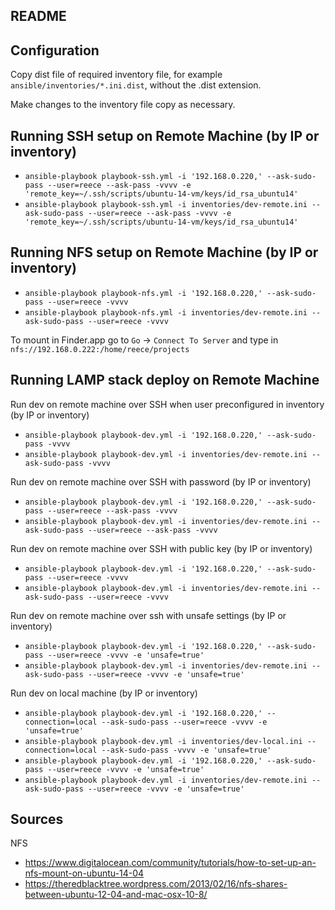 README
---

Configuration
---

Copy dist file of required inventory file, for example `ansible/inventories/*.ini.dist`, without the .dist extension.

Make changes to the inventory file copy as necessary.


Running SSH setup on Remote Machine (by IP or inventory)
---

- `ansible-playbook playbook-ssh.yml -i '192.168.0.220,' --ask-sudo-pass --user=reece --ask-pass -vvvv -e 'remote_key=~/.ssh/scripts/ubuntu-14-vm/keys/id_rsa_ubuntu14'`
- `ansible-playbook playbook-ssh.yml -i inventories/dev-remote.ini --ask-sudo-pass --user=reece --ask-pass -vvvv -e 'remote_key=~/.ssh/scripts/ubuntu-14-vm/keys/id_rsa_ubuntu14'`


Running NFS setup on Remote Machine (by IP or inventory)
---

- `ansible-playbook playbook-nfs.yml -i '192.168.0.220,' --ask-sudo-pass --user=reece -vvvv`
- `ansible-playbook playbook-nfs.yml -i inventories/dev-remote.ini --ask-sudo-pass --user=reece -vvvv`

To mount in Finder.app go to `Go` -> `Connect To Server` and type in `nfs://192.168.0.222:/home/reece/projects`


Running LAMP stack deploy on Remote Machine
---

Run dev on remote machine over SSH when user preconfigured in inventory (by IP or inventory)
- `ansible-playbook playbook-dev.yml -i '192.168.0.220,' --ask-sudo-pass -vvvv`
- `ansible-playbook playbook-dev.yml -i inventories/dev-remote.ini --ask-sudo-pass -vvvv`

Run dev on remote machine over SSH with password (by IP or inventory)
- `ansible-playbook playbook-dev.yml -i '192.168.0.220,' --ask-sudo-pass --user=reece --ask-pass -vvvv`
- `ansible-playbook playbook-dev.yml -i inventories/dev-remote.ini --ask-sudo-pass --user=reece --ask-pass -vvvv`

Run dev on remote machine over SSH with public key (by IP or inventory)
- `ansible-playbook playbook-dev.yml -i '192.168.0.220,' --ask-sudo-pass --user=reece -vvvv`
- `ansible-playbook playbook-dev.yml -i inventories/dev-remote.ini --ask-sudo-pass --user=reece -vvvv`

Run dev on remote machine over ssh with unsafe settings (by IP or inventory)
- `ansible-playbook playbook-dev.yml -i '192.168.0.220,' --ask-sudo-pass --user=reece -vvvv -e 'unsafe=true'`
- `ansible-playbook playbook-dev.yml -i inventories/dev-remote.ini --ask-sudo-pass --user=reece -vvvv -e 'unsafe=true'`

Run dev on local machine (by IP or inventory)
- `ansible-playbook playbook-dev.yml -i '192.168.0.220,' --connection=local --ask-sudo-pass --user=reece -vvvv -e 'unsafe=true'`
- `ansible-playbook playbook-dev.yml -i inventories/dev-local.ini --connection=local --ask-sudo-pass -vvvv -e 'unsafe=true'`
- `ansible-playbook playbook-dev.yml -i '192.168.0.220,' --ask-sudo-pass --user=reece -vvvv -e 'unsafe=true'`
- `ansible-playbook playbook-dev.yml -i inventories/dev-remote.ini --ask-sudo-pass --user=reece -vvvv -e 'unsafe=true'`

Sources
---

NFS
- https://www.digitalocean.com/community/tutorials/how-to-set-up-an-nfs-mount-on-ubuntu-14-04
- https://theredblacktree.wordpress.com/2013/02/16/nfs-shares-between-ubuntu-12-04-and-mac-osx-10-8/
